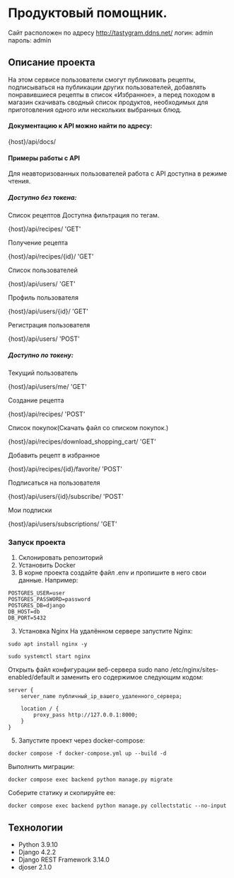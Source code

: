 # Продуктовый помощник.
Сайт расположен по адресу http://tastygram.ddns.net/
логин: admin
пароль: admin

## Описание проекта
На этом сервисе пользователи смогут публиковать рецепты, подписываться на публикации других пользователей, добавлять понравившиеся рецепты в список «Избранное», а перед походом в магазин скачивать сводный список продуктов, необходимых для приготовления одного или нескольких выбранных блюд.

#### Документацию к API можно найти по адресу:

{host}/api/docs/

#### Примеры работы с API

Для неавторизованных пользователей работа с API доступна в режиме чтения.

##### Доступно без токена:

Список рецептов
Доступна фильтрация по тегам.

{host}/api/recipes/ 'GET'

Получение рецепта

{host}/api/recipes/{id}/ 'GET'

Список пользователей

{host}/api/users/ 'GET'

Профиль пользователя

{host}/api/users/{id}/ 'GET'

Регистрация пользователя

{host}/api/users/ 'POST'

##### Доступно по токену:

Текущий пользователь

{host}/api/users/me/ 'GET'

Создание рецепта

{host}/api/recipes/ 'POST'

Список покупок(Скачать файл со списком покупок.)

{host}/api/recipes/download_shopping_cart/ 'GET'

Добавить рецепт в избранное

{host}/api/recipes/{id}/favorite/ 'POST'

Подписаться на пользователя

{host}/api/users/{id}/subscribe/ 'POST'

Мои подписки

{host}/api/users/subscriptions/ 'GET'

### Запуск проекта

1. Склонировать репозиторий
2. Установить Docker
3. В корне проекта создайте файл .env и пропишите в него свои данные.
Например:
```
POSTGRES_USER=user
POSTGRES_PASSWORD=password
POSTGRES_DB=django
DB_HOST=db
DB_PORT=5432
```
3. Установка Nginx
На удалённом сервере запустите Nginx:
```
sudo apt install nginx -y
```
```
sudo systemctl start nginx
```
Открыть файл конфигурации веб-сервера sudo nano /etc/nginx/sites-enabled/default и заменить его содержимое следующим кодом:
```
server {
    server_name публичный_ip_вашего_удаленного_сервера;

    location / {
        proxy_pass http://127.0.0.1:8000;
    }
}
```
5. Запустите проект через docker-compose:
```
docker compose -f docker-compose.yml up --build -d
```
Выполнить миграции:
```
docker compose exec backend python manage.py migrate
```
Соберите статику и скопируйте ее:
```
docker compose exec backend python manage.py collectstatic --no-input
```


## Технологии

- Python 3.9.10
- Django 4.2.2
- Django REST Framework 3.14.0
- djoser 2.1.0